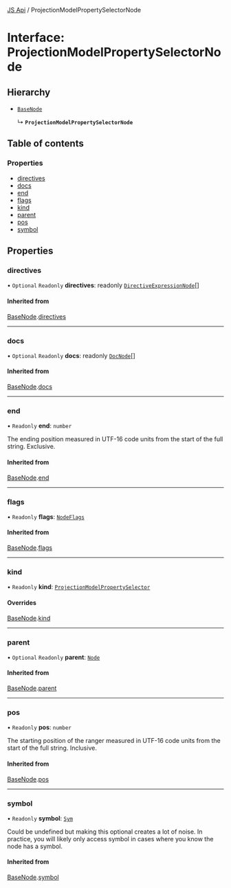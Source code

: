 [JS Api](../index.md) / ProjectionModelPropertySelectorNode

# Interface: ProjectionModelPropertySelectorNode

## Hierarchy

- [`BaseNode`](BaseNode.md)

  ↳ **`ProjectionModelPropertySelectorNode`**

## Table of contents

### Properties

- [directives](ProjectionModelPropertySelectorNode.md#directives)
- [docs](ProjectionModelPropertySelectorNode.md#docs)
- [end](ProjectionModelPropertySelectorNode.md#end)
- [flags](ProjectionModelPropertySelectorNode.md#flags)
- [kind](ProjectionModelPropertySelectorNode.md#kind)
- [parent](ProjectionModelPropertySelectorNode.md#parent)
- [pos](ProjectionModelPropertySelectorNode.md#pos)
- [symbol](ProjectionModelPropertySelectorNode.md#symbol)

## Properties

### directives

• `Optional` `Readonly` **directives**: readonly [`DirectiveExpressionNode`](DirectiveExpressionNode.md)[]

#### Inherited from

[BaseNode](BaseNode.md).[directives](BaseNode.md#directives)

___

### docs

• `Optional` `Readonly` **docs**: readonly [`DocNode`](DocNode.md)[]

#### Inherited from

[BaseNode](BaseNode.md).[docs](BaseNode.md#docs)

___

### end

• `Readonly` **end**: `number`

The ending position measured in UTF-16 code units from the start of the
full string. Exclusive.

#### Inherited from

[BaseNode](BaseNode.md).[end](BaseNode.md#end)

___

### flags

• `Readonly` **flags**: [`NodeFlags`](../enums/NodeFlags.md)

#### Inherited from

[BaseNode](BaseNode.md).[flags](BaseNode.md#flags)

___

### kind

• `Readonly` **kind**: [`ProjectionModelPropertySelector`](../enums/SyntaxKind.md#projectionmodelpropertyselector)

#### Overrides

[BaseNode](BaseNode.md).[kind](BaseNode.md#kind)

___

### parent

• `Optional` `Readonly` **parent**: [`Node`](../index.md#node)

#### Inherited from

[BaseNode](BaseNode.md).[parent](BaseNode.md#parent)

___

### pos

• `Readonly` **pos**: `number`

The starting position of the ranger measured in UTF-16 code units from the
start of the full string. Inclusive.

#### Inherited from

[BaseNode](BaseNode.md).[pos](BaseNode.md#pos)

___

### symbol

• `Readonly` **symbol**: [`Sym`](Sym.md)

Could be undefined but making this optional creates a lot of noise. In practice,
you will likely only access symbol in cases where you know the node has a symbol.

#### Inherited from

[BaseNode](BaseNode.md).[symbol](BaseNode.md#symbol)
